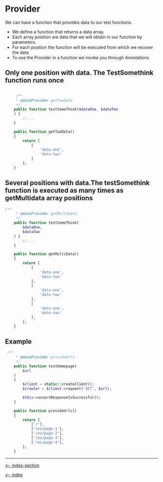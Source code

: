 # Provider

We can have a function that provides data to our test functions.

- We define a function that returns a data array.
- Each array position are data that we will obtain in our function by parameters.
- For each position the function will be executed from which we recover the data
- To use the Provider in a function we invoke you through Annotations

## Only one position with data. The TestSomethink function runs once

```php

     /**
     * @dataProvider getTwoData
     */
    public function testSomeThink($dataOne, $dataTwo
    ) {
        //....
    }

    public function getTwoData()
    {
        return [
            [
                'dato-one',
                'dato-two'
            ]
        ];
    }
```

## Several positions with data.The testSomethink function is executed as many times as getMultidata array positions

```php
/**
     * @dataProvider getMultiData
     */
    public function testSomeThink(
        $dataOne,
        $dataTwo
    ) {
        //....
    }

    public function getMultiData()
    {
        return [
            [
                'dato-one',
                'dato-two'
            ],
            [
                'dato-one',
                'dato-two'
            ],
            [
                'dato-one',
                'dato-two'
            ],
        ];
    }
```

## Example

```php
 /**
     * @dataProvider provideUrls
     */
    public function testHomepage(
        $url
    )
    {
        $client = static::createClient();
        $crawler = $client->request('GET', $url);

        $this->assertResponseIsSuccessful();
    }

    public function provideUrls()
    {
        return [
            ['/'],
            ['/es/page-1'],
            ['/es/page-2'],
            ['/es/page-3'],
            ['/es/page-4'],
        ];
    }
```

---

[<-- index-section](/testing/index.md)

[<-- index](/README.md)

